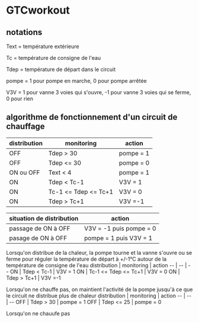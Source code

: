 # GTCworkout

## notations

Text = température extérieure

Tc = température de consigne de l'eau

Tdep = température de départ dans le circuit

pompe = 1 pour pompe en marche, 0 pour pompe arrêtée

V3V = 1 pour vanne 3 voies qui s'ouvre, -1 pour vanne 3 voies qui se ferme, 0 pour rien

## algorithme de fonctionnement d'un circuit de chauffage

distribution | monitoring | action
-- | -- | --
OFF | Tdep > 30 | pompe = 1
OFF | Tdep <= 30 | pompe = 0 
ON ou OFF | Text < 4 | pompe = 1
ON | Tdep < Tc-1 | V3V = 1
ON | Tc-1 <= Tdep <= Tc+1 | V3V = 0
ON | Tdep > Tc+1 | V3V =-1

situation de distribution | action
-- | --
passage de ON à OFF | V3V = -1 puis pompe = 0
pasage de ON à OFF | pompe = 1 puis V3V = 1

Lorsqu'on distribue de la chaleur, la pompe tourne et la vanne s'ouvre ou se ferme pour réguler la température de départ à +/-1°C autour de la température de consigne de l'eau 
distribution | monitoring | action
-- | -- | --
ON | Tdep < Tc-1 | V3V = 1
ON | Tc-1 <= Tdep <= Tc+1 | V3V = 0
ON | Tdep > Tc+1 | V3V =-1

Lorsqu'on ne chauffe pas, on maintient l'activité de la pompe jusqu'à ce que le circuit ne distribue plus de chaleur 
distribution | monitoring | action
-- | -- | --
OFF | Tdep > 30 | pompe = 1
OFF | Tdep <= 25 | pompe = 0 

Lorsqu'on ne chauufe pas 

